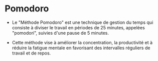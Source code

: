 # Pomodoro
- Le "Méthode Pomodoro" est une technique de gestion du temps qui consiste à diviser le travail en périodes de 25 minutes, appelées "pomodori", suivies d'une pause de 5 minutes.

- Cette méthode vise à améliorer la concentration, la productivité et à réduire la fatigue mentale en favorisant des intervalles réguliers de travail et de repos.
